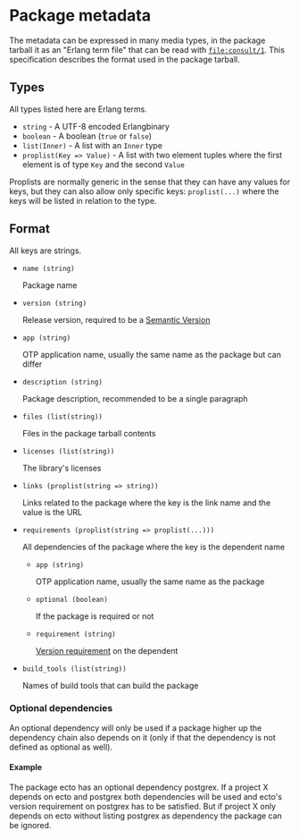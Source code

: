 # Package metadata

The metadata can be expressed in many media types, in the package tarball it as an "Erlang term file" that can be read with [`file:consult/1`][]. This specification describes the format used in the package tarball.

## Types

All types listed here are Erlang terms.

  + `string` - A UTF-8 encoded Erlangbinary
  + `boolean` - A boolean (`true` or `false`)
  + `list(Inner)` - A list with an `Inner` type
  + `proplist(Key => Value)` - A list with two element tuples where the first element is of type `Key` and the second `Value`

Proplists are normally generic in the sense that they can have any values for keys, but they can also allow only specific keys: `proplist(...)` where the keys will be listed in relation to the type.

## Format

All keys are strings.

  + `name (string)`
  
    Package name

  + `version (string)`
  
    Release version, required to be a [Semantic Version][]

  + `app (string)`
    
    OTP application name, usually the same name as the package but can differ

  + `description (string)`
    
    Package description, recommended to be a single paragraph

  + `files (list(string))`

    Files in the package tarball contents

  + `licenses (list(string))`

    The library's licenses

  + `links (proplist(string => string))`

    Links related to the package where the key is the link name and the value is the URL

  + `requirements (proplist(string => proplist(...)))`

    All dependencies of the package where the key is the dependent name

    + `app (string)`

      OTP application name, usually the same name as the package

    + `optional (boolean)`

      If the package is required or not

    + `requirement (string)`

      [Version requirement][] on the dependent

  + `build_tools (list(string))`

      Names of build tools that can build the package

### Optional dependencies

An optional dependency will only be used if a package higher up the dependency chain also depends on it (only if that the dependency is not defined as optional as well).

#### Example

The package ecto has an optional dependency postgrex. If a project X depends on ecto and postgrex both dependencies will be used and ecto's version requirement on postgrex has to be satisfied. But if project X only depends on ecto without listing postgrex as dependency the package can be ignored.

[`file:consult/1`]: http://www.erlang.org/doc/man/file.html#consult-1
[Semantic Version]: http://semver.org/
[Version requirement]: http://elixir-lang.org/docs/stable/elixir/Version.html
